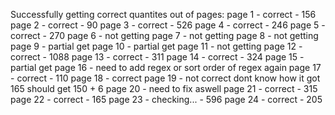 Successfully getting correct quantites out of pages:
page 1 - correct - 156
page 2 - correct - 90
page 3 - correct - 526
page 4 - correct - 246
page 5 - correct - 270
page 6 - not getting
page 7 - not getting
page 8 - not getting
page 9 - partial get
page 10 - partial get
page 11 - not getting
page 12 - correct - 1088
page 13 - correct - 311
page 14 - correct - 324
page 15 - partial get
page 16 - need to add regex or sort order of regex again
page 17 - correct - 110
page 18 - correct
page 19 - not correct dont know how it got 165 should get 150 + 6
page 20 - need to fix aswell
page 21 - correct - 315
page 22 - correct - 165
page 23 - checking... - 596
page 24 - correct - 205

